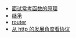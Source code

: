 - [面试常考函数的原理](./function-principle)
- [继承](./extends)
- [router](./router)
- [从 http 的发展角度看协议](./http-summary)
